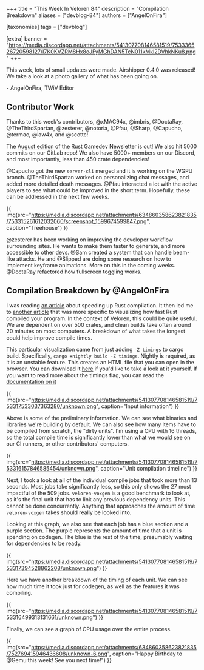 +++
title = "This Week In Veloren 84"
description = "Compilation Breakdown"
aliases = ["devblog-84"]
authors = ["AngelOnFira"]

[taxonomies]
tags = ["devblog"]

[extra]
banner = "https://media.discordapp.net/attachments/541307708146581519/753336526720598127/I7K0KVZRM8Hx8oJFyMGhDAN5TcN011kMkl2DVhkNKu8.png"
+++

This week, lots of small updates were made. Airshipper 0.4.0 was released! We
take a look at a photo gallery of what has been going on.

\- AngelOnFira, TWiV Editor

## Contributor Work

Thanks to this week's contributors, @xMAC94x, @imbris, @DoctaRay,
@TheThirdSpartan, @zesterer, @notoria, @Pfau, @Sharp, @Capucho, @termac, @law4x,
and @scottc!

The [August edition](https://rust-gamedev.github.io/posts/newsletter-013/) of
the Rust Gamedev Newsletter is out! We also hit 5000 commits on our GitLab repo!
We also have 5000+ members on our Discord, and most importantly, less than 450
crate dependencies!

@Capucho got the new `server-cli` merged and it is working on the WGPU branch.
@TheThirdSpartan worked on personalizing chat messages, and added more detailed
death messages. @Pfau interacted a lot with the active players to see what could
be improved in the short term. Hopefully, these can be addressed in the next few
weeks.

{{
  img(src="https://media.discordapp.net/attachments/634860358623821835/753315261612032060/screenshot_1599674599847.png",
  caption="Treehouse")
}}

@zesterer has been working on improving the developer workflow surrounding
sites. He wants to make them faster to generate, and more accessible to other
devs. @Sam created a system that can handle beam-like attacks. He and @Slipped
are doing some research on how to implement keyframe animations. More on this in
the coming weeks. @DoctaRay refactored how fullscreen toggling works.

## Compilation Breakdown by @AngelOnFira

I was reading [an
article](https://blog.mozilla.org/nnethercote/2020/09/08/how-to-speed-up-the-rust-compiler-one-last-time/)
about speeding up Rust compilation. It then led me to [another
article](https://blog.mozilla.org/nnethercote/2019/10/10/visualizing-rust-compilation/)
that was more specific to visualizing how fast Rust compiled your program. In
the context of Veloren, this could be quite useful. We are dependent on over 500
crates, and clean builds take often around 20 minutes on most computers. A
breakdown of what takes the longest could help improve compile times.

This particular visualization came from just adding `-Z timings` to cargo build.
Specifically, `cargo +nightly build -Z timings`. Nightly is required, as it is
an unstable feature. This creates an HTML file that you can open in the browser.
You can download it
[here](https://media.discordapp.net/attachments/449654102553788417/752868394138599539/cargo-timing-20200908T114615Z.html)
if you'd like to take a look at it yourself. If you want to read more about the
timings flag, you can read the [documentation on
it](https://doc.rust-lang.org/nightly/cargo/reference/unstable.html#timings)

{{
  img(src="https://media.discordapp.net/attachments/541307708146581519/753317533037363280/unknown.png",
  caption="Input information")
}}

Above is some of the preliminary information. We can see what binaries and
libraries we're building by default. We can also see how many items have to be
compiled from scratch, the "dirty units". I'm using a CPU with 16 threads, so
the total compile time is significantly lower than what we would see on our CI
runners, or other contributors' computers.

{{
  img(src="https://media.discordapp.net/attachments/541307708146581519/753316157846585454/unknown.png",
  caption="Unit compilation timeline")
}}

Next, I took a look at all of the individual compile jobs that took more than 13
seconds. Most jobs take significantly less, so this only shows the 27 most
impactful of the 509 jobs. `veloren-voxgen` is a good benchmark to look at, as
it's the final unit that has to link any previous dependency units. This cannot
be done concurrently. Anything that approaches the amount of time
`veloren-voxgen` takes should really be looked into.

Looking at this graph, we also see that each job has a blue section and a purple
section. The purple represents the amount of time that a unit is spending on
codegen. The blue is the rest of the time, presumably waiting for dependencies
to be ready.

{{
  img(src="https://media.discordapp.net/attachments/541307708146581519/753317394528862208/unknown.png")
}}

Here we have another breakdown of the timing of each unit. We can see how much
time it took just for codegen, as well as the features it was compiling.

{{
  img(src="https://media.discordapp.net/attachments/541307708146581519/753316499313131661/unknown.png")
}}

Finally, we can see a graph of CPU usage over the entire process.

{{
  img(src="https://media.discordapp.net/attachments/634860358623821835/752769415946436608/unknown-6.png",
  caption="Happy Birthday to @Gemu this week! See you next time!")
}}
